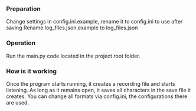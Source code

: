 ### Preparation
Change settings in config.ini.example, rename it to config.ini to use after saving
Rename log_files.json.example to log_files.json

### Operation
Run the main.py code located in the project root folder.

### How is it working
Once the program starts running, it creates a recording file and starts listening.
As long as it remains open, it saves all characters in the save file it creates.
You can change all formats via config.ini, the configurations there are used.